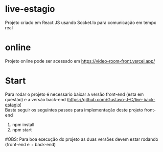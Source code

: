 # live-estagio
Projeto criado em React JS usando Socket.Io para comunicação em tempo real  

# online
Projeto online pode ser acessado em https://video-room-front.vercel.app/

# Start
Para rodar o projeto é necessario baixar a versão front-end (esta em questão) e a versão back-end (https://github.com/Gustavo-J-C/live-back-estagio)  
Basta seguir os seguintes passos para implementação deste projeto front-end
  1. npm install
  2. npm start
  
#OBS:
Para boa execução do projeto as duas versões devem estar rodando (front-end e + back-end)
